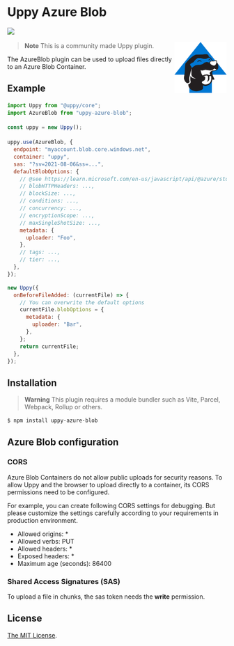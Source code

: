 # Uppy Azure Blob

<a href="https://www.npmjs.com/package/uppy-azure-blob"><img src="https://img.shields.io/npm/v/uppy-azure-blob.svg?style=flat-square"></a>

<img src="./logo.svg" width="120" alt="Uppy logo: a superman puppy in a pink suit" align="right">

> **Note** This is a community made Uppy plugin.

The AzureBlob plugin can be used to upload files directly to an Azure Blob Container.

## Example

```js
import Uppy from "@uppy/core";
import AzureBlob from "uppy-azure-blob";

const uppy = new Uppy();

uppy.use(AzureBlob, {
  endpoint: "myaccount.blob.core.windows.net",
  container: "uppy",
  sas: "?sv=2021-08-06&ss=...",
  defaultBlobOptions: {
    // @see https://learn.microsoft.com/en-us/javascript/api/@azure/storage-blob/blockblobparalleluploadoptions
    // blobHTTPHeaders: ...,
    // blockSize: ...,
    // conditions: ...,
    // concurrency: ...,
    // encryptionScope: ...,
    // maxSingleShotSize: ...,
    metadata: {
      uploader: "Foo",
    },
    // tags: ...,
    // tier: ...,
  },
});
```

```js
new Uppy({
  onBeforeFileAdded: (currentFile) => {
    // You can overwrite the default options
    currentFile.blobOptions = {
      metadata: {
        uploader: "Bar",
      },
    };
    return currentFile;
  },
});
```

## Installation

> **Warning** This plugin requires a module bundler such as Vite, Parcel, Webpack, Rollup or others.

```bash
$ npm install uppy-azure-blob
```

## Azure Blob configuration

### CORS

Azure Blob Containers do not allow public uploads for security reasons. To allow Uppy and the browser to upload directly to a container, its CORS permissions need to be configured.

For example, you can create following CORS settings for debugging. But please customize the settings carefully according to your requirements in production environment.

- Allowed origins: \*
- Allowed verbs: PUT
- Allowed headers: \*
- Exposed headers: \*
- Maximum age (seconds): 86400

### Shared Access Signatures (SAS)

To upload a file in chunks, the sas token needs the **write** permission.

## License

[The MIT License](./LICENSE).
